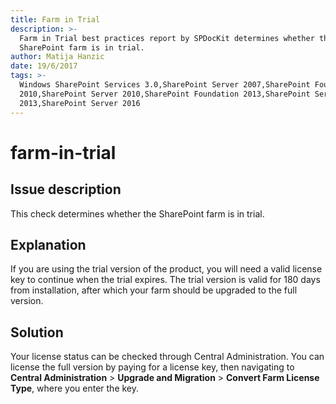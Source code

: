 ```yaml
---
title: Farm in Trial
description: >-
  Farm in Trial best practices report by SPDocKit determines whether the
  SharePoint farm is in trial.
author: Matija Hanzic
date: 19/6/2017
tags: >-
  Windows SharePoint Services 3.0,SharePoint Server 2007,SharePoint Foundation
  2010,SharePoint Server 2010,SharePoint Foundation 2013,SharePoint Server
  2013,SharePoint Server 2016
---
```


# farm-in-trial

## Issue description

This check determines whether the SharePoint farm is in trial.

## Explanation

If you are using the trial version of the product, you will need a valid license key to continue when the trial expires. The trial version is valid for 180 days from installation, after which your farm should be upgraded to the full version.

## Solution

Your license status can be checked through Central Administration. You can license the full version by paying for a license key, then navigating to **Central Administration** &gt; **Upgrade and Migration** &gt; **Convert Farm License Type**, where you enter the key.

